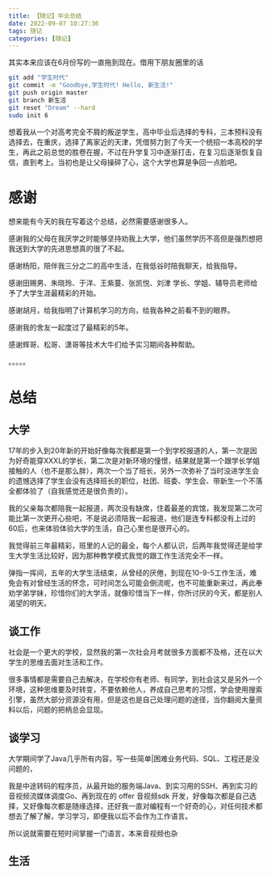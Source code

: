 ```yaml
---
title: 【随记】毕业总结
date: 2022-09-07 10:27:36
tags: 随记
categories: [随记]
---
```


其实本来应该在6月份写的一直拖到现在。借用下朋友圈里的话

```bash
git add "学生时代"
git commit -m "Goodbye,学生时代! Hello, 新生活!"
git push origin master
git branch 新生活
git reset "Dream" --hard
sudo init 6
```

想着我从一个对高考完全不屑的叛逆学生，高中毕业后选择的专科，三本预科没有选择去，在重庆，选择了离家近的天津，凭借努力到了今天一个统招一本高校的学生，再此之前总觉的胜卷在握，不过在升学复习中逐渐打击，在复习后逐渐恢复自信，直到考上。当初也是让父母操碎了心，这个大学也算是争回一点脸吧。

# 感谢
想来能有今天的我在写着这个总结，必然需要感谢很多人。    

感谢我的父母在我厌学之时能够坚持劝我上大学，他们虽然学历不高但是强烈想把我送到大学的先进思想真的很了不起。

感谢杨阳，陪伴我三分之二的高中生活，在我低谷时陪我聊天，给我指导。

感谢田赐男、朱晓玲、于洋、王紫蔓、张凯悦、刘津 学长、学姐、辅导员老师给予了大学生涯最精彩的开始。

感谢胡月，给我指明了计算机学习的方向，给我各种之前看不到的眼界。

感谢我的舍友一起度过了最精彩的5年。

感谢辉哥、松哥、潇哥等技术大牛们给予实习期间各种帮助。

。。。。。

# 总结
## 大学
17年的步入到20年新的开始好像每次我都是第一个到学校报道的人，第一次是因为好奇能穿XXXL的学长，第二次是对新环境的憧憬，结果就是第一个跟学长学姐接触的人（也不是那么胖），两次一个当了班长，另外一次弥补了当时没进学生会的遗憾选择了学生会没有选择班长的职位，社团、班委、学生会、带新生一个不落全都体验了（自我感觉还是很负责的）。

我的父亲每次都陪我一起报道，两次没有缺席，住着最差的宾馆，我发现第二次可能比第一次更开心些吧，不是说必须陪我一起报道，他们是连专科都没有上过的60后，也来体验体验大学的生活，自己心里也是很开心的。

我觉得前三年最精彩，班里的人记的最全，每个人都认识，后两年我觉得还是给学生大学生活比较好，因为那种教学模式我觉的跟工作生活完全不一样。

弹指一挥间，五年的大学生活结束，从曾经的厌倦，到现在10-9-5工作生活，难免会有对曾经生活的怀念，可时间怎么可能会倒流呢，也不可能重新来过，再此奉劝学弟学妹，珍惜你们的大学活，就像珍惜当下一样，你所讨厌的今天，都是别人渴望的明天。


## 谈工作
社会是一个更大的学校，显然我的第一次社会月考就很多方面都不及格，还在以大学生的思维去面对生活和工作。

很多事情都是需要自己去解决，在学校你有老师、有同学，到社会这又是另外一个环境，这种思维要及时转变，不要依赖他人，养成自己思考的习惯，学会使用搜索引擎，虽然大部分资源没有用，但是这也是自己处理问题的途径，当你翻阅大量资料以后，问题的把柄总会显现。


## 谈学习
大学期间学了Java几乎所有内容，写一些简单|困难业务代码、SQL、工程还是没问题的，

我是中途转码的程序员，从最开始的服务端Java、到实习用的SSH、再到实习的音视频流媒体调度Go、再到现在的 offer 音视频sdk 开发，好像每次都是自己选择，又好像每次都是随缘选择，还好我一直对编程有一个好奇的心，对任何技术都想去了解了解，学习学习，即便我以后不会作为工作语言。

所以说就需要在短时间掌握一门语言，本来音视频也杂


## 生活











